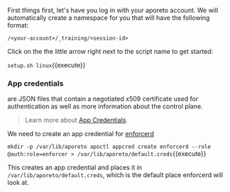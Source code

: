 First things first, let's have you log in with your aporeto account. We will automatically create a namespace for you that will have the following format:

`/<your-account>/_training/<session-id>`

Click on the the little arrow right next to the script name to get started:

`setup.sh linux`{{execute}}

### App credentials
are JSON files that contain a negotiated x509 certificate used for authentication as well as more information about the control plane.

> Learn more about [App Credentials](https://junon.console.aporeto.com/docs/main/references/appcredentials/).

We need to create an app credential for
[enforcerd](https://junon.console.aporeto.com/docs/main/concepts/enforcerd-and-processing-units/)

`mkdir -p /var/lib/aporeto
apoctl appcred create enforcerd --role @auth:role=enforcer > /var/lib/aporeto/default.creds`{{execute}}

This creates an app credential and places it in `/var/lib/aporeto/default.creds`, which is the default place enforcerd will look at.